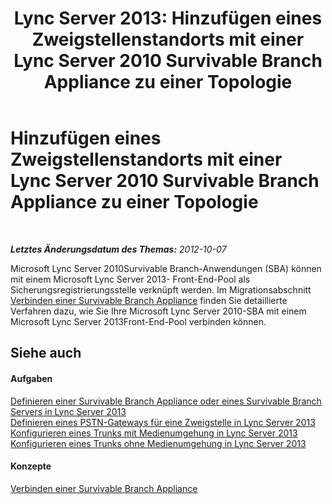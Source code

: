 ﻿---
title: 'Lync Server 2013: Hinzufügen eines Zweigstellenstandorts mit einer Lync Server 2010 Survivable Branch Appliance zu einer Topologie'
TOCTitle: Hinzufügen eines Zweigstellenstandorts mit einer Lync Server 2010 Survivable Branch Appliance zu einer Topologie
ms:assetid: 2920d66e-6e1f-4f7f-89d8-510f004ac4c3
ms:mtpsurl: https://technet.microsoft.com/de-de/library/JJ688004(v=OCS.15)
ms:contentKeyID: 49890678
ms.date: 05/19/2016
mtps_version: v=OCS.15
ms.translationtype: HT
---

# Hinzufügen eines Zweigstellenstandorts mit einer Lync Server 2010 Survivable Branch Appliance zu einer Topologie

 

_**Letztes Änderungsdatum des Themas:** 2012-10-07_

Microsoft Lync Server 2010Survivable Branch-Anwendungen (SBA) können mit einem Microsoft Lync Server 2013- Front-End-Pool als Sicherungsregistrierungsstelle verknüpft werden. Im Migrationsabschnitt [Verbinden einer Survivable Branch Appliance](connect-a-survivable-branch-appliance.md) finden Sie detaillierte Verfahren dazu, wie Sie Ihre Microsoft Lync Server 2010-SBA mit einem Microsoft Lync Server 2013Front-End-Pool verbinden können.

## Siehe auch

#### Aufgaben

[Definieren einer Survivable Branch Appliance oder eines Survivable Branch Servers in Lync Server 2013](lync-server-2013-define-a-survivable-branch-appliance-or-server.md)  
[Definieren eines PSTN-Gateways für eine Zweigstelle in Lync Server 2013](lync-server-2013-define-a-pstn-gateway-for-a-branch-site.md)  
[Konfigurieren eines Trunks mit Medienumgehung in Lync Server 2013](lync-server-2013-configure-a-trunk-with-media-bypass.md)  
[Konfigurieren eines Trunks ohne Medienumgehung in Lync Server 2013](lync-server-2013-configure-a-trunk-without-media-bypass.md)  

#### Konzepte

[Verbinden einer Survivable Branch Appliance](connect-a-survivable-branch-appliance.md)

